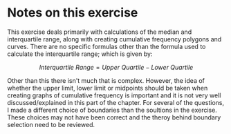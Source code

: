 # Notes on this exercise

This exercise deals primarily with calculations of the median and interquartile range, along with creating cumulative frequency polygons and curves. There are no specific formulas other than the formula used to calculate the interquartile range; which is given by:

$$ Interquartile \ Range = Upper \ Quartile - Lower \ Quartile $$

Other than this there isn't much that is complex. However, the idea of whether the upper limit, lower limit or midpoints should be taken when creating graphs of cumulative frequency is important and it is not very well discussed/explained in this part of the chapter. For several of the questions, I made a different choice of boundaries than the soultions in the exercise. These choices may not have been correct and the theroy behind boundary selection need to be reviewed.
